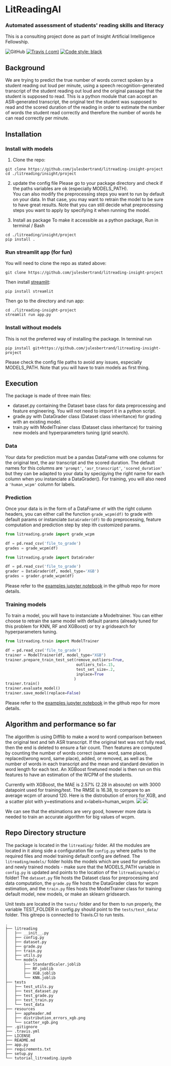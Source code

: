 # LitReadingAI 
### Automated assessment of students' reading skills and literacy
This is a consulting project done as part of Insight Artificial Intelligence Fellowship.

![GitHub](https://img.shields.io/github/license/julesbertrand/litreading-insight-project)
[![Travis (.com)](https://img.shields.io/travis/com/julesbertrand/litreading-insight-project?label=TravisCI)](https://travis-ci.com/github/julesbertrand/litreading-insight-project)
[![Code style: black](https://img.shields.io/badge/code%20style-black-000000.svg)](https://pypi.org/project/black/)

## Background
We are trying to predict the true number of words correct spoken by a student reading out loud per minute, using a speech recognition-generated transcript of the student reading out loud and the original passage that the student is supposed to read.
This is a python module that can accept an ASR-generated transcript, the original text the student was supposed to read and the scored duration of the reading in order to estimate the number of words the student read correctly and therefore the number of words he can read correctly per minute.


## Installation

### Install with models
1. Clone the repo:
```
git clone https://github.com/julesbertrand/litreading-insight-project
cd ./litreading/insight/project
```
2. update the config file
Please go to your package directory and check if the paths variables are ok (especially MODELS_PATH).  
You can also modify the preprocessing steps you want to run by default on your data. In that case, you may want to retrain the model to be sure to have great results. Note that you can still decide what preprocessing steps you want to apply by specifying it when running the model.

3. Install as package
To make it accessible as a python package, Run in terminal / Bash
```
cd ./litreading/insight/project
pip install .
```

### Run streamlit app (for fun)
You will need to clone the repo as stated above:
```
git clone https://github.com/julesbertrand/litreading-insight-project
```
Then install [streamlit](https://www.streamlit.io/):
```
pip install streamlit
```
Then go to the directory and run app:
```
cd ./litreading-insight-project
streamlit run app.py
```

### Install without models

This is not the preferred way of installing the package. In terminal run 
```
pip install git+https://github.com/julesbertrand/litreading-insight-project
```
Please check the config file paths to avoid any issues, especially MODELS_PATH. Note that you will have to train models as first thing.

## Execution

The package is made of three main files: 
- dataset.py containing the Dataset base class for data preprocessing and feature engineering. You will not need to import it in a python script.
- grade.py with DataGrader class (Dataset class inheritance) for grading with an existing model.
- train.py with ModelTrainer class (Dataset class inheritance) for training new models and hyperparameters tuning (grid search).

### Data

Your data for prediction must be a pandas DataFrame with one columns for the original text, the asr transcript and the scored duration. The default names for this columns are `'prompt'`, `'asr_transcript'`, `'scored_duration'` but they can be adapted to your data by specigying the right name for each column when you instanciate a DataGrader(). For training, you will also need a `'human_wcpm'` column for labels.

### Prediction

Once your data is in the form of a DataFrame `df` with the right column headers, you can either call the function `grade_wcpm(df)` to grade with default params or instanciate `DataGrader(df)` to do preprocessing, feature computation and prediction step by step ith customized params. 

```python
from litreading.grade import grade_wcpm

df = pd.read_csv('file_to_grade')
grades = grade_wcpm(df)
```

```python
from litreading.grade import DataGrader

df = pd.read_csv('file_to_grade')
grader = DataGrader(df, model_type='XGB')
grades = grader.grade_wcpm(df)
```

Please refer to the [examples jupyter notebook](https://github.com/julesbertrand/litreading-insight-project/blob/master/tutorial_litgrade.ipynb) in the github repo for more details.

### Training models

To train a model, you will have to instanciate a Modeltrainer. You can either choose to retrain the same model with default params (already tuned for this problem for KNN, RF and XGBoost) or try a gridsearch for hyperparameters tuning.

```python
from litreading.train import ModelTrainer

df = pd.read_csv('file_to_grade')
trainer = ModelTrainer(df, model_type="XGB")
trainer.prepare_train_test_set(remove_outliers=True,
                               outliers_tol=.15,
                               test_set_size=.2,
                               inplace=True
                              )
trainer.train()
trainer.evaluate_model()
trainer.save_model(replace=False)
```

Please refer to the [examples jupyter notebook](https://github.com/julesbertrand/litreading-insight-project/blob/master/tutorial_litgrade.ipynb) in the github repo for more details.

## Algorithm and performance so far

The algorithm is using Difflib to make a word to word comparison between the original text and teh ASR transcript. If the original text was not fully read, then the end is deleted to ensure a fair count. Then features are computed by counting the number of words correct (same word, same place), replaced(wrong word, same place), added, or removed, as well as the number of words in each transcript and the mean and standard deviation in word length for each text. An XGBoost finetuned model is then run on this features to have an estimation of the WCPM of the students.

Currently with XGBoost, the MAE is 2.57% (2.28 in absoute) on with 3000 datapoint used for training/test. The RMSE is 16.38, to compare to an average wcpm of around 120. Here is the distrobution of errors for XGB, and a scatter plot with y=estimations and x=labels=human_wcpm. 
![](resources/distribution_errors_xgb.png?raw=true)
![](resources/scatter_xgb.png?raw=true)

We can see that the etsimations are very good, however more data is needed to train an accurate algorithm for big values of wcpm.

## Repo Directory structure
The package is located in the `litreading/` folder. All the modules are located in it along side a configuration file `config.py` where paths to the required files and model training default config are defined. The `litreading/models/` folder holds the models which are used for prediction and newly trained models - make sure that the MODELS_PATH variable in `config.py` is updated and points to the location of the `litreading/models/` folder! The `dataset.py` file hosts the Dataset class for preprocessing and data computation, the `grade.py` file hosts the DataGrader class for wcpm estimation, and the `train.py` files hosts the ModelTrainer class for training default model, new models, or make an sklearn gridsearch.  

Unit tests are located in the `tests/` folder and for them to run properly, the variable TEST_FOLDER in config.py should point to the `tests/test_data/` folder. This gitrepo is connected to Travis.CI to run tests.

```
.
├── litreading
│   ├── __init__.py
│   ├── config.py
│   ├── dataset.py
│   ├── grade.py
│   ├── train.py
│   ├── utils.py
│   └── models
│       ├── StandardScaler.joblib
│       ├── RF.joblib
│       ├── XGB.joblib
│       └── KNN.joblib
├── tests
│   ├── test_utils.py
│   ├── test_dataset.py
│   ├── test_grade.py
│   ├── test_train.py
│   └── test_data
├── resources
│   ├── appheader.md
│   ├── distribution_errors_xgb.png
│   └── scatter_xgb.png
├── .gitignore
├── .travis.yml
├── LICENSE  
├── README.md
├── app.py
├── requirements.txt
├── setup.py
└── tutorial_litreading.ipynb 
```
